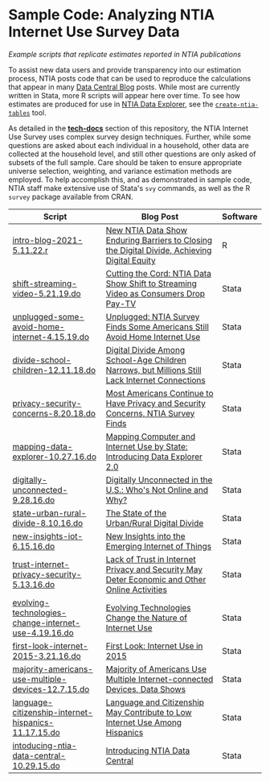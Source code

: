 # Sample Code: Analyzing NTIA Internet Use Survey Data

*Example scripts that replicate estimates reported in NTIA publications*

To assist new data users and provide transparency into our estimation process, NTIA posts code that can be used to reproduce the calculations that appear in many [Data Central Blog](https://ntia.gov/data/blogs) posts. While most are currently written in Stata, more R scripts will appear here over time. To see how estimates are produced for use in [NTIA Data Explorer](https://www.ntia.gov/data/explorer), see the [`create-ntia-tables`](https://github.com/NTIADC/ntia-internet-use-survey/tree/main/create-ntia-tables) tool.

As detailed in the [**tech-docs**](https://github.com/NTIADC/ntia-internet-use-survey/tree/main/tech-docs) section of this repository, the NTIA Internet Use Survey uses complex survey design techniques. Further, while some questions are asked about each individual in a household, other data are collected at the household level, and still other questions are only asked of subsets of the full sample. Care should be taken to ensure appropriate universe selection, weighting, and variance estimation methods are employed. To help accomplish this, and as demonstrated in sample code, NTIA staff make extensive use of Stata's `svy` commands, as well as the R `survey` package available from CRAN.

| Script                                                                                                                                                                                                                                       | Blog Post                                                                                                                                                                                                                  | Software |
|----------------------------------------------------------------------------------------------------------------------------------------------------------------------------------------------------------------------------------------------|----------------------------------------------------------------------------------------------------------------------------------------------------------------------------------------------------------------------------|----------|
| [intro-blog-2021-5.11.22.r](https://github.com/NTIADC/ntia-internet-use-survey/blob/main/sample-code/intro-blog-2021-5.11.22.r "intro-blog-2021-5.11.22.r")                                                                                  | [New NTIA Data Show Enduring Barriers to Closing the Digital Divide, Achieving Digital Equity](https://www.ntia.gov/blog/2022/new-ntia-data-show-enduring-barriers-closing-digital-divide-achieving-digital-equity)        | R        |
| [shift-streaming-video-5.21.19.do](https://github.com/NTIADC/ntia-internet-use-survey/blob/main/sample-code/shift-streaming-video-5.21.19.do "shift-streaming-video-5.21.19.do")                                                             | [Cutting the Cord: NTIA Data Show Shift to Streaming Video as Consumers Drop Pay-TV](https://www.ntia.gov/blog/2019/cutting-cord-ntia-data-show-shift-streaming-video-consumers-drop-pay-tv)                               | Stata    |
| [unplugged-some-avoid-home-internet-4.15.19.do](https://github.com/NTIADC/ntia-internet-use-survey/blob/main/sample-code/unplugged-some-avoid-home-internet-4.15.19.do "unplugged-some-avoid-home-internet-4.15.19.do")                      | [Unplugged: NTIA Survey Finds Some Americans Still Avoid Home Internet Use](https://www.ntia.gov/blog/2019/unplugged-ntia-survey-finds-some-americans-still-avoid-home-internet-use)                                       | Stata    |
| [divide-school-children-12.11.18.do](https://github.com/NTIADC/ntia-internet-use-survey/blob/main/sample-code/divide-school-children-12.11.18.do "divide-school-children-12.11.18.do")                                                       | [Digital Divide Among School-Age Children Narrows, but Millions Still Lack Internet Connections](https://www.ntia.gov/blog/2018/digital-divide-among-school-age-children-narrows-millions-still-lack-internet-connections) | Stata    |
| [privacy-security-concerns-8.20.18.do](https://github.com/NTIADC/ntia-internet-use-survey/blob/main/sample-code/privacy-security-concerns-8.20.18.do "privacy-security-concerns-8.20.18.do")                                                 | [Most Americans Continue to Have Privacy and Security Concerns, NTIA Survey Finds](https://www.ntia.gov/blog/2018/most-americans-continue-have-privacy-and-security-concerns-ntia-survey-finds)                            | Stata    |
| [mapping-data-explorer-10.27.16.do](https://github.com/NTIADC/ntia-internet-use-survey/blob/main/sample-code/mapping-data-explorer-10.27.16.do "mapping-data-explorer-10.27.16.do")                                                          | [Mapping Computer and Internet Use by State: Introducing Data Explorer 2.0](https://www.ntia.gov/blog/2016/mapping-computer-and-internet-use-state-introducing-data-explorer-20)                                           | Stata    |
| [digitally-unconnected-9.28.16.do](https://github.com/NTIADC/ntia-internet-use-survey/blob/main/sample-code/digitally-unconnected-9.28.16.do "digitally-unconnected-9.28.16.do")                                                             | [Digitally Unconnected in the U.S.: Who's Not Online and Why?](https://www.ntia.gov/blog/2016/digitally-unconnected-us-who-s-not-online-and-why)                                                                           | Stata    |
| [state-urban-rural-divide-8.10.16.do](https://github.com/NTIADC/ntia-internet-use-survey/blob/main/sample-code/state-urban-rural-divide-8.10.16.do "state-urban-rural-divide-8.10.16.do")                                                    | [The State of the Urban/Rural Digital Divide](https://www.ntia.gov/blog/2016/state-urbanrural-digital-divide)                                                                                                              | Stata    |
| [new-insights-iot-6.15.16.do](https://github.com/NTIADC/ntia-internet-use-survey/blob/main/sample-code/new-insights-iot-6.15.16.do "new-insights-iot-6.15.16.do")                                                                            | [New Insights into the Emerging Internet of Things](https://www.ntia.gov/blog/2016/new-insights-emerging-internet-things)                                                                                                  | Stata    |
| [trust-internet-privacy-security-5.13.16.do](https://github.com/NTIADC/ntia-internet-use-survey/blob/main/sample-code/trust-internet-privacy-security-5.13.16.do "trust-internet-privacy-security-5.13.16.do")                               | [Lack of Trust in Internet Privacy and Security May Deter Economic and Other Online Activities](https://www.ntia.gov/blog/2016/lack-trust-internet-privacy-and-security-may-deter-economic-and-other-online-activities)    | Stata    |
| [evolving-technologies-change-internet-use-4.19.16.do](https://github.com/NTIADC/ntia-internet-use-survey/blob/main/sample-code/evolving-technologies-change-internet-use-4.19.16.do "evolving-technologies-change-internet-use-4.19.16.do") | [Evolving Technologies Change the Nature of Internet Use](https://www.ntia.gov/blog/2016/evolving-technologies-change-nature-internet-use)                                                                                 | Stata    |
| [first-look-internet-2015-3.21.16.do](https://github.com/NTIADC/ntia-internet-use-survey/blob/main/sample-code/first-look-internet-2015-3.21.16.do "first-look-internet-2015-3.21.16.do")                                                    | [First Look: Internet Use in 2015](https://www.ntia.gov/blog/2016/first-look-internet-use-2015)                                                                                                                            | Stata    |
| [majority-americans-use-multiple-devices-12.7.15.do](https://github.com/NTIADC/ntia-internet-use-survey/blob/main/sample-code/majority-americans-use-multiple-devices-12.7.15.do "majority-americans-use-multiple-devices-12.7.15.do")       | [Majority of Americans Use Multiple Internet-connected Devices, Data Shows](https://www.ntia.gov/blog/2015/majority-americans-use-multiple-internet-connected-devices-data-shows)                                          | Stata    |
| [language-citizenship-internet-hispanics-11.17.15.do](https://github.com/NTIADC/ntia-internet-use-survey/blob/main/sample-code/language-citizenship-internet-hispanics-11.17.15.do "language-citizenship-internet-hispanics-11.17.15.do")    | [Language and Citizenship May Contribute to Low Internet Use Among Hispanics](https://www.ntia.gov/blog/2015/language-and-citizenship-may-contribute-low-internet-use-among-hispanics)                                     | Stata    |
| [intoducing-ntia-data-central-10.29.15.do](https://github.com/NTIADC/ntia-internet-use-survey/blob/main/sample-code/intoducing-ntia-data-central-10.29.15.do "intoducing-ntia-data-central-10.29.15.do")                                     | [Introducing NTIA Data Central](https://www.ntia.gov/blog/2015/introducing-ntia-data-central)                                                                                                                              | Stata    |
